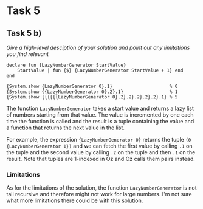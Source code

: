 # Task 5

## Task 5 b)

_Give a high-level desciption of your solution and point out any limitations you find relevant_

```oz
declare fun {LazyNumberGenerator StartValue}
    StartValue | fun {$} {LazyNumberGenerator StartValue + 1} end
end

{System.show {LazyNumberGenerator 0}.1}                     % 0
{System.show {{LazyNumberGenerator 0}.2}.1}                 % 1
{System.show {{{{{{LazyNumberGenerator 0}.2}.2}.2}.2}.2}.1} % 5
```

The function `LazyNumberGenerator` takes a start value and returns a lazy list of numbers starting from that value. The value is incremented by one each time the function is called and the result is a tuple containing the value and a function that returns the next value in the list.

For example, the expression `{LazyNumberGenerator 0}` returns the tuple `(0 {LazyNumberGenerator 1})` and we can fetch the first value by calling `.1` on the tuple and the second value by calling `.2` on the tuple and then `.1` on the result. Note that tuples are 1-indexed in Oz and Oz calls them pairs instead.

### Limitations

As for the limitations of the solution, the function `LazyNumberGenerator` is not tail recursive and therefore might not work for large numbers. I'm not sure what more limitations there could be with this solution.

